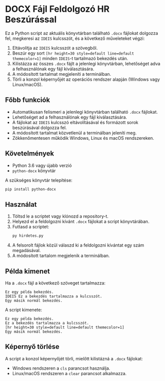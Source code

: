 # DOCX Fájl Feldolgozó HR Beszúrással

Ez a Python script az aktuális könyvtárban található `.docx` fájlokat dolgozza fel, megkeresi az `IDEIS` kulcsszót, és a következő műveleteket végzi:

1. Eltávolítja az `IDEIS` kulcsszót a szövegből.
2. Beszúr egy sort `[hr height=30 style=default line=default themecolor=1]` minden `IDEIS`-t tartalmazó bekezdés után.
3. Kilistázza az összes `.docx` fájlt a jelenlegi könyvtárban, lehetőséget adva a felhasználónak egy fájl kiválasztására.
4. A módosított tartalmat megjeleníti a terminálban.
5. Törli a konzol képernyőjét az operációs rendszer alapján (Windows vagy Linux/macOS).

## Főbb funkciók
- Automatikusan felismeri a jelenlegi könyvtárban található `.docx` fájlokat.
- Lehetőséget ad a felhasználónak egy fájl kiválasztására.
- A fájlokat az `IDEIS` kulcsszó eltávolításával és formázott sorok beszúrásával dolgozza fel.
- A módosított tartalmat közvetlenül a terminálban jeleníti meg.
- Zökkenőmentesen működik Windows, Linux és macOS rendszereken.

## Követelmények
- Python 3.6 vagy újabb verzió
- `python-docx` könyvtár

A szükséges könyvtár telepítése:
```bash
pip install python-docx
```

## Használat
1. Töltsd le a scriptet vagy klónozd a repository-t.
2. Helyezd el a feldolgozni kívánt `.docx` fájlokat a script könyvtárában.
3. Futtasd a scriptet:
   ```bash
   py hirdetes.py
   ```
4. A felsorolt fájlok közül válaszd ki a feldolgozni kívántat egy szám megadásával.
5. A módosított tartalom megjelenik a terminálban.

## Példa kimenet
Ha a `.docx` fájl a következő szöveget tartalmazza:

```
Ez egy példa bekezdés.
IDEIS Ez a bekezdés tartalmazza a kulcsszót.
Egy másik normál bekezdés.
```

A script kimenete:

```
Ez egy példa bekezdés.
Ez a bekezdés tartalmazza a kulcsszót.
[hr height=30 style=default line=default themecolor=1]
Egy másik normál bekezdés.
```

## Képernyő törlése
A script a konzol képernyőjét törli, mielőtt kilistázná a `.docx` fájlokat:
- Windows rendszeren a `cls` parancsot használja.
- Linux/macOS rendszeren a `clear` parancsot alkalmazza.

